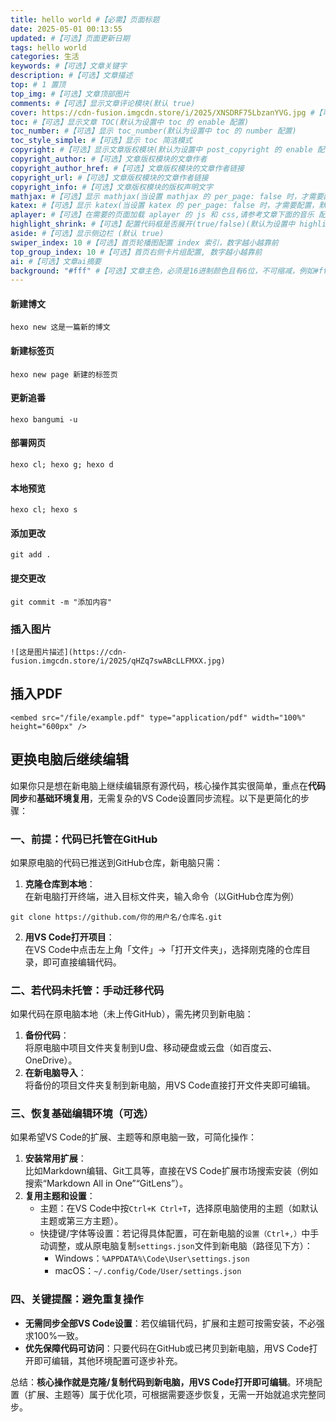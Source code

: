 ```yaml
---
title: hello world #【必需】页面标题
date: 2025-05-01 00:13:55
updated: #【可选】页面更新日期
tags: hello world
categories: 生活
keywords: #【可选】文章关键字
description: #【可选】文章描述
top: # 1 置顶
top_img: #【可选】文章顶部图片
comments: #【可选】显示文章评论模块(默认 true)
cover: https://cdn-fusion.imgcdn.store/i/2025/XNSDRF75LbzanYVG.jpg #【可选】文章缩略图(如果没有设置 top_img,文章页顶部将显示缩略图，可设为 false/图片地址/留空)
toc: #【可选】显示文章 TOC(默认为设置中 toc 的 enable 配置)
toc_number: #【可选】显示 toc_number(默认为设置中 toc 的 number 配置)
toc_style_simple: #【可选】显示 toc 简洁模式
copyright: #【可选】显示文章版权模块(默认为设置中 post_copyright 的 enable 配置)
copyright_author: #【可选】文章版权模块的文章作者
copyright_author_href: #【可选】文章版权模块的文章作者链接
copyright_url: #【可选】文章版权模块的文章作者链接
copyright_info: #【可选】文章版权模块的版权声明文字
mathjax: #【可选】显示 mathjax(当设置 mathjax 的 per_page: false 时，才需要配置，默认 false)
katex: #【可选】显示 katex(当设置 katex 的 per_page: false 时，才需要配置，默认 false)
aplayer: #【可选】在需要的页面加载 aplayer 的 js 和 css,请参考文章下面的音乐 配置
highlight_shrink: #【可选】配置代码框是否展开(true/false)(默认为设置中 highlight_shrink 的配置)
aside: #【可选】显示侧边栏 (默认 true)
swiper_index: 10 #【可选】首页轮播图配置 index 索引，数字越小越靠前
top_group_index: 10 #【可选】首页右侧卡片组配置, 数字越小越靠前
ai: #【可选】文章ai摘要
background: "#fff" #【可选】文章主色，必须是16进制颜色且有6位，不可缩减，例如#ffffff 不可写成#fff
---
```

#### 新建博文
```
hexo new 这是一篇新的博文
```
#### 新建标签页
```
hexo new page 新建的标签页
```
#### 更新追番
```
hexo bangumi -u 
```
#### 部署网页 
```
hexo cl; hexo g; hexo d
```
#### 本地预览
```
hexo cl; hexo s
```
#### 添加更改
```
git add .
```
#### 提交更改
```
git commit -m "添加内容"
```
### 插入图片
```
![这是图片描述](https://cdn-fusion.imgcdn.store/i/2025/qHZq7swABcLLFMXX.jpg)
```
## 插入PDF
```
<embed src="/file/example.pdf" type="application/pdf" width="100%" height="600px" />
```


## 更换电脑后继续编辑 
如果你只是想在新电脑上继续编辑原有源代码，核心操作其实很简单，重点在**代码同步**和**基础环境复用**，无需复杂的VS Code设置同步流程。以下是更简化的步骤：  


### 一、**前提：代码已托管在GitHub**  
如果原电脑的代码已推送到GitHub仓库，新电脑只需：  
1. **克隆仓库到本地**：  
在新电脑打开终端，进入目标文件夹，输入命令（以GitHub仓库为例）

`git clone https://github.com/你的用户名/仓库名.git`
  

2. **用VS Code打开项目**：  
   在VS Code中点击左上角「文件」→「打开文件夹」，选择刚克隆的仓库目录，即可直接编辑代码。  


### 二、**若代码未托管：手动迁移代码**  
如果代码在原电脑本地（未上传GitHub），需先拷贝到新电脑：  
1. **备份代码**：  
   将原电脑中项目文件夹复制到U盘、移动硬盘或云盘（如百度云、OneDrive）。  
2. **在新电脑导入**：  
   将备份的项目文件夹复制到新电脑，用VS Code直接打开文件夹即可编辑。  


### 三、**恢复基础编辑环境（可选）**  
如果希望VS Code的扩展、主题等和原电脑一致，可简化操作：  
1. **安装常用扩展**：  
   比如Markdown编辑、Git工具等，直接在VS Code扩展市场搜索安装（例如搜索“Markdown All in One”“GitLens”）。  
2. **复用主题和设置**：  
   - 主题：在VS Code中按`Ctrl+K Ctrl+T`，选择原电脑使用的主题（如默认主题或第三方主题）。  
   - 快捷键/字体等设置：若记得具体配置，可在新电脑的`设置（Ctrl+,）`中手动调整，或从原电脑复制`settings.json`文件到新电脑（路径见下方）：  
     - Windows：`%APPDATA%\Code\User\settings.json`  
     - macOS：`~/.config/Code/User/settings.json`  


### 四、**关键提醒：避免重复操作**  
- **无需同步全部VS Code设置**：若仅编辑代码，扩展和主题可按需安装，不必强求100%一致。  
- **优先保障代码可访问**：只要代码在GitHub或已拷贝到新电脑，用VS Code打开即可编辑，其他环境配置可逐步补充。  


总结：**核心操作就是克隆/复制代码到新电脑，用VS Code打开即可编辑**。环境配置（扩展、主题等）属于优化项，可根据需要逐步恢复，无需一开始就追求完整同步。